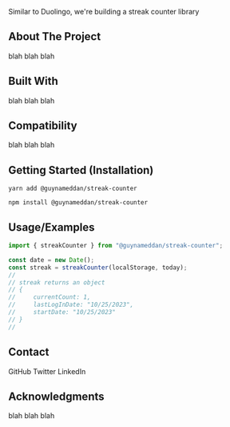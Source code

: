 Similar to Duolingo, we're building a streak counter library

## About The Project

blah blah blah

## Built With

blah blah blah

## Compatibility

blah blah blah

## Getting Started (Installation)

```shell
yarn add @guynameddan/streak-counter
```

```shell
npm install @guynameddan/streak-counter
```

## Usage/Examples

```typescript
import { streakCounter } from "@guynameddan/streak-counter";

const date = new Date();
const streak = streakCounter(localStorage, today);
//
// streak returns an object
// {
//     currentCount: 1,
//     lastLogInDate: "10/25/2023",
//     startDate: "10/25/2023"
// }
//
```

## Contact

GitHub
Twitter
LinkedIn

## Acknowledgments

blah blah blah
